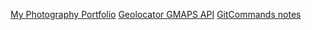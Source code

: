 [My Photography Portfolio](http://cmedicherla.github.io/multiverse)
[Geolocator GMAPS API](http://cmedicherla.github.io/geolocator.html)
[GitCommands notes](http://cmedicherla.github.io/gitcommands)
